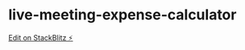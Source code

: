 # live-meeting-expense-calculator

[Edit on StackBlitz ⚡️](https://stackblitz.com/edit/stackblitz-starters-ahqufk)